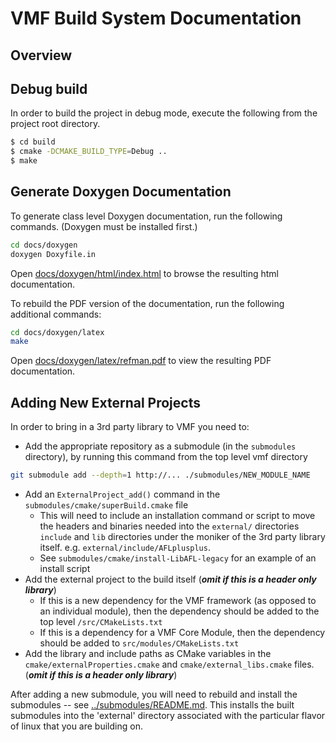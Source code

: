# VMF Build System Documentation

## Overview

## Debug build

In order to build the project in debug mode, execute the following from the project root directory.

```bash
$ cd build
$ cmake -DCMAKE_BUILD_TYPE=Debug ..
$ make
```

## Generate Doxygen Documentation
 To generate class level Doxygen documentation, run the following commands.  (Doxygen must be installed first.)
 ```bash
 cd docs/doxygen
 doxygen Doxyfile.in
 ```
 Open [docs/doxygen/html/index.html](docs/doxygen/html/index.html) to browse the resulting html documentation.

 To rebuild the PDF version of the documentation, run the following additional commands:
  ```bash
 cd docs/doxygen/latex
 make
 ```

 Open [docs/doxygen/latex/refman.pdf](docs/doxygen/latex/refman.pdf) to view the resulting PDF documentation.


## Adding New External Projects

In order to bring in a 3rd party library to VMF you need to:

- Add the appropriate repository as a submodule (in the `submodules` directory), by running this command from the top level vmf directory
```bash
git submodule add --depth=1 http://... ./submodules/NEW_MODULE_NAME
```
- Add an `ExternalProject_add()` command in the `submodules/cmake/superBuild.cmake` file
  - This will need to include an installation command or script to move the headers and binaries needed into
  the `external/` directories `include` and `lib` directories under the moniker
  of the 3rd party library itself. e.g. `external/include/AFLplusplus`.
  - See `submodules/cmake/install-LibAFL-legacy` for an example of an install script
- Add the external project to the build itself (***omit if this is a header only library***)
  - If this is a new dependency for the VMF framework (as opposed to an individual module), then the dependency should be added to the top level `/src/CMakeLists.txt`
  - If this is a dependency for a VMF Core Module, then the dependency should be added to `src/modules/CMakeLists.txt`
- Add the library and include paths as CMake variables in the `cmake/externalProperties.cmake` and `cmake/external_libs.cmake` files. (***omit if this is a header only library***) 

After adding a new submodule, you will need to rebuild and install the submodules -- see [../submodules/README.md](../submodules/README.md).  This installs the built submodules into the 'external' directory associated with the particular flavor of linux that you are building on.
